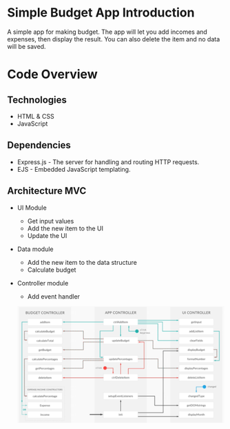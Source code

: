 # Simple Budget App Introduction
A simple app for making budget. The app will let you add incomes and expenses, then display the result. You can also delete the item and no data will be saved.

# Code Overview
## Technologies
* HTML & CSS
* JavaScript

## Dependencies
* Express.js - The server for handling and routing HTTP requests.
* EJS - Embedded JavaScript templating.

## Architecture MVC
* UI Module
  - Get input values
  - Add the new item to the UI
  - Update the UI
* Data module
  - Add the new item to the data structure
  - Calculate budget
* Controller module
  - Add event handler
  
  ![Image of Architecture](https://github.com/anuwatp/SimpleBudgetApp/blob/master/Artitecture_MVC.PNG)
